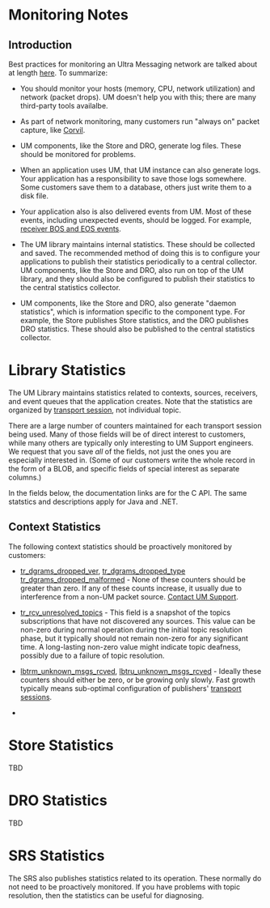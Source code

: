 # Monitoring Notes

<!-- mdtoc-start -->
<!-- TOC created by '../mdtoc/mdtoc.pl wiki/UM-in-the-Cloud-Notes.md' (see https://github.com/fordsfords/mdtoc) -->
<!-- mdtoc-end -->

## Introduction

Best practices for monitoring an Ultra Messaging network are talked about at length
[here](https://ultramessaging.github.io/currdoc/doc/Operations/monitoring.html).
To summarize:

* You should monitor your hosts (memory, CPU, network utilization) and network
(packet drops).
UM doesn't help you with this; there are many third-party tools availalbe.

* As part of network monitoring, many customers run "always on" packet capture,
like [Corvil](https://www.pico.net/corvil-analytics/).

* UM components, like the Store and DRO, generate log files.
These should be monitored for problems.

* When an application uses UM, that UM instance can also generate logs.
Your application has a responsibility to save those logs somewhere.
Some customers save them to a database, others just write them to a disk file.

* Your application also is also delivered events from UM.
Most of these events, including unexpected events, should be logged.
For example, [receiver BOS and EOS events](https://ultramessaging.github.io/currdoc/doc/Design/fundamentalconcepts.html#receiverbosandeosevents).

* The UM library maintains internal statistics.
These should be collected and saved.
The recommended method of doing this is to configure your applications to publish their statistics periodically
to a central collector.
UM components, like the Store and DRO, also run on top of the UM library,
and they should also be configured to publish their statistics to the central statistics collector.

* UM components, like the Store and DRO, also generate "daemon statistics",
which is information specific to the component type.
For example, the Store publishes Store statistics,
and the DRO publishes DRO statistics.
These should also be published to the central statistics collector.

# Library Statistics

The UM Library maintains statistics related to contexts, sources,
receivers, and event queues that the application creates.
Note that the statistics are organized by
[transport session](https://ultramessaging.github.io/currdoc/doc/Design/fundamentalconcepts.html#transportsessions),
not individual topic.

There are a large number of counters maintained for each transport session being used.
Many of those fields will be of direct interest to customers,
while many others are typically only interesting to UM Support engineers.
We request that you save *all* of the fields, not just the ones you are especially interested in.
(Some of our customers write the whole record in the form of a BLOB, and specific fields of special
interest as separate columns.)

In the fields below, the documentation links are for the C API.
The same statstics and descriptions apply for Java and .NET.

## Context Statistics

The following context statistics should be proactively monitored by customers:
* [tr_dgrams_dropped_ver](https://ultramessaging.github.io/currdoc/doc/API/structlbm__context__stats__t__stct.html#a4af77dcdede237ff289bf1085f4d9030),
[tr_dgrams_dropped_type](https://ultramessaging.github.io/currdoc/doc/API/structlbm__context__stats__t__stct.html#a9477e4a48c6cceabea9450e0f85276da)
[tr_dgrams_dropped_malformed](https://ultramessaging.github.io/currdoc/doc/API/structlbm__context__stats__t__stct.html#aaba67cae496b93572e2455a25776babe) -
None of these counters should be greater than zero.
If any of these counts increase, it usually due to interference from a non-UM packet source.
[Contact UM Support](https://ultramessaging.github.io/currdoc/doc/Operations/contactinginformaticasupport.html).

* [tr_rcv_unresolved_topics](https://ultramessaging.github.io/currdoc/doc/API/structlbm__context__stats__t__stct.html#ad2fd3379b1a47479c7b64e873118be5c) -
This field is a snapshot of the topics subscriptions that have not discovered any sources.
This value can be non-zero during normal operation during the initial topic resolution phase,
but it typically should not remain non-zero for any significant time.
A long-lasting non-zero value might indicate topic deafness, possibly due to a failure of topic resolution.

* [lbtrm_unknown_msgs_rcved](https://ultramessaging.github.io/currdoc/doc/API/structlbm__context__stats__t__stct.html#ad2fd3379b1a47479c7b64e873118be5c),
[lbtru_unknown_msgs_rcved](https://ultramessaging.github.io/currdoc/doc/API/structlbm__context__stats__t__stct.html#aaba67cae496b93572e2455a25776babe) -
Ideally these counters should either be zero, or be growing only slowly.
Fast growth typically means sub-optimal configuration of publishers'
[transport sessions](https://ultramessaging.github.io/currdoc/doc/Design/fundamentalconcepts.html#transportsessions).

* 

# Store Statistics

TBD

# DRO Statistics

TBD

# SRS Statistics

The SRS also publishes statistics related to its operation.
These normally do not need to be proactively monitored.
If you have problems with topic resolution,
then the statistics can be useful for diagnosing.

